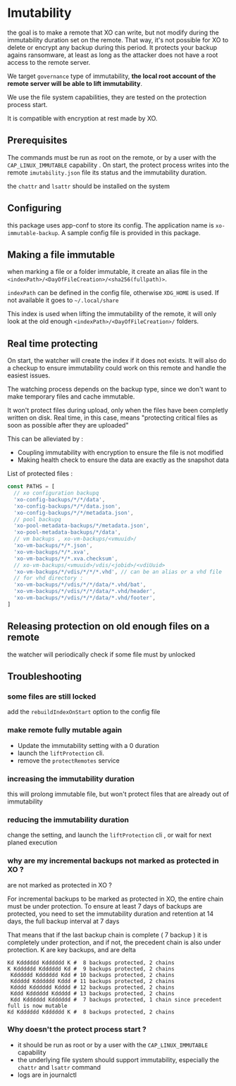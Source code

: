 # Imutability

the goal is to make a remote that XO can write, but not modify during the immutability duration set on the remote. That way, it's not possible for XO to delete or encrypt any backup during this period. It protects your backup agains ransomware, at least as long as the attacker does not have a root access to the remote server.

We target `governance` type of immutability, **the local root account of the remote server will be able to lift immutability**.

We use the file system capabilities, they are tested on the protection process start.

It is compatible with encryption at rest made by XO.

## Prerequisites

The commands must be run as root on the remote, or by a user with the `CAP_LINUX_IMMUTABLE` capability . On start, the protect process writes into the remote `imutability.json` file its status and the immutability duration.

the `chattr` and `lsattr` should be installed on the system

## Configuring

this package uses app-conf to store its config. The application name is `xo-immutable-backup`. A sample config file is provided in this package.

## Making a file immutable

when marking a file or a folder immutable, it create an alias file in the `<indexPath>/<DayOfFileCreation>/<sha256(fullpath)>`.

`indexPath` can be defined in the config file, otherwise `XDG_HOME` is used. If not available it goes to `~/.local/share`

This index is used when lifting the immutability of the remote, it will only look at the old enough `<indexPath>/<DayOfFileCreation>/` folders.

## Real time protecting

On start, the watcher will create the index if it does not exists.
It will also do a checkup to ensure immutability could work on this remote and handle the easiest issues.

The watching process depends on the backup type, since we don't want to make temporary files and cache immutable.

It won't protect files during upload, only when the files have been completly written on disk. Real time, in this case, means "protecting critical files as soon as possible after they are uploaded"

This can be alleviated by :

- Coupling immutability with encryption to ensure the file is not modified
- Making health check to ensure the data are exactly as the snapshot data

List of protected files :

```js
const PATHS = [
  // xo configuration backupq
  'xo-config-backups/*/*/data',
  'xo-config-backups/*/*/data.json',
  'xo-config-backups/*/*/metadata.json',
  // pool backupq
  'xo-pool-metadata-backups/*/metadata.json',
  'xo-pool-metadata-backups/*/data',
  // vm backups , xo-vm-backups/<vmuuid>/
  'xo-vm-backups/*/*.json',
  'xo-vm-backups/*/*.xva',
  'xo-vm-backups/*/*.xva.checksum',
  // xo-vm-backups/<vmuuid>/vdis/<jobid>/<vdiUuid>
  'xo-vm-backups/*/vdis/*/*/*.vhd', // can be an alias or a vhd file
  // for vhd directory :
  'xo-vm-backups/*/vdis/*/*/data/*.vhd/bat',
  'xo-vm-backups/*/vdis/*/*/data/*.vhd/header',
  'xo-vm-backups/*/vdis/*/*/data/*.vhd/footer',
]
```

## Releasing protection on old enough files on a remote

the watcher will periodically check if some file must by unlocked

## Troubleshooting

### some files are still locked

add the `rebuildIndexOnStart` option to the config file

### make remote fully mutable again

- Update the immutability setting with a 0 duration
- launch the `liftProtection` cli.
- remove the `protectRemotes` service

### increasing the immutability duration

this will prolong immutable file, but won't protect files that are already out of immutability

### reducing the immutability duration

change the setting, and launch the `liftProtection` cli , or wait for next planed execution

### why are my incremental backups not marked as protected in XO ?

are not marked as protected in XO ?

For incremental backups to be marked as protected in XO, the entire chain must be under protection. To ensure at least 7 days of backups are protected, you need to set the immutability duration and retention at 14 days, the full backup interval at 7 days

That means that if the last backup chain is complete ( 7 backup ) it is completely under protection, and if not, the precedent chain is also under protection. K are key backups, and are delta

```
Kd Kdddddd Kdddddd K #  8 backups protected, 2 chains
K Kdddddd Kdddddd Kd #  9 backups protected, 2 chains
 Kdddddd Kdddddd Kdd # 10 backups protected, 2 chains
 Kddddd Kdddddd Kddd # 11 backups protected, 2 chains
 Kdddd Kdddddd Kdddd # 12 backups protected, 2 chains
 Kddd Kdddddd Kddddd # 13 backups protected, 2 chains
 Kdd Kdddddd Kdddddd #  7 backups protected, 1 chain since precedent full is now mutable
Kd Kdddddd Kdddddd K #  8 backups protected, 2 chains
```

### Why doesn't the protect process start ?

- it should be run as root or by a user with the `CAP_LINUX_IMMUTABLE` capability
- the underlying file system should support immutability, especially the `chattr` and `lsattr` command
- logs are in journalctl
